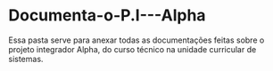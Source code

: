 # Documenta-o-P.I---Alpha
Essa pasta serve para anexar todas as documentações feitas sobre o projeto integrador Alpha, do curso técnico na unidade curricular de sistemas.
